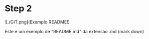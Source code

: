 # Step 2 

![./GIT.png](Exemplo README!)

Este é um exemplo de "README.md" da extensão .md (mark down)